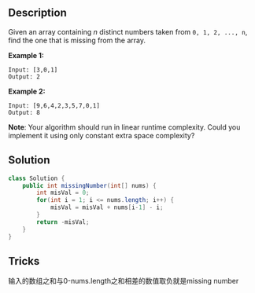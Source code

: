 ## Description

Given an array containing *n* distinct numbers taken from `0, 1, 2, ..., n`, find the one that is missing from the array.

**Example 1:**

```
Input: [3,0,1]
Output: 2
```

**Example 2:**

```
Input: [9,6,4,2,3,5,7,0,1]
Output: 8
```

**Note**:
Your algorithm should run in linear runtime complexity. Could you implement it using only constant extra space complexity?

## Solution

```java
class Solution {
    public int missingNumber(int[] nums) {
        int misVal = 0;
        for(int i = 1; i <= nums.length; i++) {
            misVal = misVal + nums[i-1] - i;
        }
        return -misVal;
    }
}
```

## Tricks

输入的数组之和与0-nums.length之和相差的数值取负就是missing number